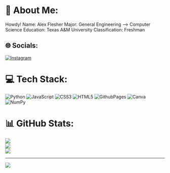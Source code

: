 # 💫 About Me:
Howdy!
Name: Alex Flesher
Major: General Engineering --> Computer Science
Education: Texas A&M University
Classification: Freshman



## 🌐 Socials:
[![Instagram](https://img.shields.io/badge/Instagram-%23E4405F.svg?logo=Instagram&logoColor=white)](https://instagram.com/alex.flesherr) 

# 💻 Tech Stack:
![Python](https://img.shields.io/badge/python-3670A0?style=for-the-badge&logo=python&logoColor=ffdd54) ![JavaScript](https://img.shields.io/badge/javascript-%23323330.svg?style=for-the-badge&logo=javascript&logoColor=%23F7DF1E) ![CSS3](https://img.shields.io/badge/css3-%231572B6.svg?style=for-the-badge&logo=css3&logoColor=white) ![HTML5](https://img.shields.io/badge/html5-%23E34F26.svg?style=for-the-badge&logo=html5&logoColor=white) ![GithubPages](https://img.shields.io/badge/github%20pages-121013?style=for-the-badge&logo=github&logoColor=white) ![Canva](https://img.shields.io/badge/Canva-%2300C4CC.svg?style=for-the-badge&logo=Canva&logoColor=white) ![NumPy](https://img.shields.io/badge/numpy-%23013243.svg?style=for-the-badge&logo=numpy&logoColor=white)
# 📊 GitHub Stats:
![](https://github-readme-stats.vercel.app/api?username=AlexFlesher&theme=dark&hide_border=false&include_all_commits=false&count_private=false)<br/>
![](https://github-readme-streak-stats.herokuapp.com/?user=AlexFlesher&theme=dark&hide_border=false)<br/>
![](https://github-readme-stats.vercel.app/api/top-langs/?username=AlexFlesher&theme=dark&hide_border=false&include_all_commits=false&count_private=false&layout=compact)

---
[![](https://visitcount.itsvg.in/api?id=AlexFlesher&icon=0&color=0)](https://visitcount.itsvg.in)

<!-- Proudly created with GPRM ( https://gprm.itsvg.in ) -->
